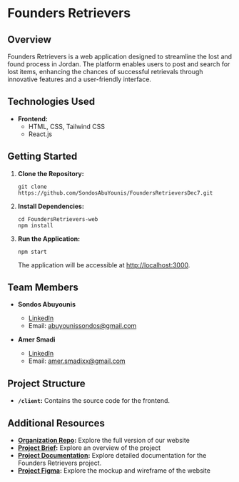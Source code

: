 # Founders Retrievers

## Overview

Founders Retrievers is a web application designed to streamline the lost and found process in Jordan. The platform enables users to post and search for lost items, enhancing the chances of successful retrievals through innovative features and a user-friendly interface.

## Technologies Used

- **Frontend:**
  - HTML, CSS, Tailwind CSS
  - React.js

## Getting Started

1. **Clone the Repository:**
   ```
   git clone https://github.com/SondosAbuYounis/FoundersRetrieversDec7.git
   ```

2. **Install Dependencies:**
   ```
   cd FoundersRetrievers-web
   npm install
   ```

3. **Run the Application:**
   ```
   npm start
   ```

   The application will be accessible at [http://localhost:3000](http://localhost:3000).

## Team Members

- **Sondos Abuyounis**
  - [LinkedIn](http://linkedin.com/in/sundosabuyounes)
  - Email: [abuyounissondos@gmail.com](mailto:abuyounissondos@gmail.com)

- **Amer Smadi**
  - [LinkedIn](https://www.linkedin.com/in/amer-smadi/)
  - Email: [amer.smadixx@gmail.com](mailto:amer.smadixx@gmail.com)

## Project Structure

- **`/client`:** Contains the source code for the frontend.


## Additional Resources

- **[Organization Repo](https://github.com/jordanprimee/FoundersRetrieversDec7.git):** Explore the full version of our website
- **[Project Brief](https://docs.google.com/document/d/1t24om4bHZDi1XQWPe0UmDAZqClagMfYwTcAaNRYW3Lw/edit):** Explore an overview of the project
- **[Project Documentation](https://docs.google.com/document/d/1I99wycKGacMofl1z2NxPQ1Zp2kvQOg3E_s_TDO-Gfno/edit#heading=h.enjvcofoqo5k):** Explore detailed documentation for the Founders Retrievers project.
- **[Project Figma](https://www.figma.com/file/dmEdccUWNsdUszUY0XAdZd/Lost-and-Found?type=design&node-id=0-1&mode=design&t=xN1S5J80Iv3R9Fbo-0):** Explore the mockup and wireframe of the website
